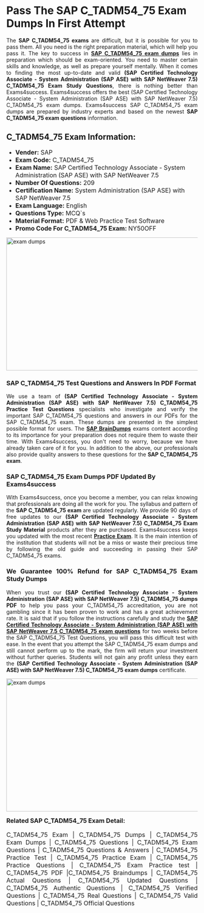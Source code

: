 <h1><strong><strong>Pass The SAP C_TADM54_75 Exam Dumps In First Attempt</strong></strong></h1> <p style="text-align:justify">The <strong>SAP C_TADM54_75 exams</strong> are difficult, but it is possible for you to pass them. All you need is the right preparation material, which will help you pass it. The key to success in <a href="https://www.exams4success.com/sap/c_tadm54_75-pdf-exam-dumps"><strong>SAP C_TADM54_75 exam dumps</strong></a> lies in preparation which should be exam-oriented. You need to master certain skills and knowledge, as well as prepare yourself mentally. When it comes to finding the most up-to-date and valid <strong>(SAP Certified Technology Associate - System Administration (SAP ASE) with SAP NetWeaver 7.5) C_TADM54_75 Exam Study Questions</strong>, there is nothing better than Exams4success. Exams4success offers the best (SAP Certified Technology Associate - System Administration (SAP ASE) with SAP NetWeaver 7.5) C_TADM54_75 exam dumps. Exams4success SAP C_TADM54_75 exam dumps are prepared by industry experts and based on the newest <strong>SAP C_TADM54_75 exam questions</strong> information.</p> <h2><strong><strong>C_TADM54_75 Exam Information:</strong></strong></h2> <ul> <li><span style="font-size:16px"><strong>Vender:</strong> SAP</span></li> <li><span style="font-size:16px"><strong>Exam Code:</strong> C_TADM54_75</span></li> <li><span style="font-size:16px"><strong>Exam Name:</strong> SAP Certified Technology Associate - System Administration (SAP ASE) with SAP NetWeaver 7.5</span></li> <li><span style="font-size:16px"><strong>Number Of Questions:</strong> 209</span></li> <li><span style="font-size:16px"><strong>Certification Name:</strong> System Administration (SAP ASE) with SAP NetWeaver 7.5</span></li> <li><span style="font-size:16px"><strong>Exam Language:</strong> English</span></li> <li><span style="font-size:16px"><strong>Questions Type:</strong> MCQ`s</span></li> <li><span style="font-size:16px"><strong>Material Format:</strong> PDF & Web Practice Test Software</span></li> <li><span style="font-size:16px"><strong>Promo Code For C_TADM54_75 Exam: </strong>NY50OFF</span></li> </ul> <p><a href="https://www.exams4success.com/sap/c_tadm54_75-pdf-exam-dumps" rel="no-follow"><img alt="exam dumps" src="https://www.certcollections.com/uploads/content/infrist1.png" style="height:350px; width:750px" /></a></p> <h3><strong>SAP C_TADM54_75 Test Questions and Answers In PDF Format</strong></h3> <p style="text-align:justify">We use a team of <strong>(SAP Certified Technology Associate - System Administration (SAP ASE) with SAP NetWeaver 7.5) C_TADM54_75 Practice Test Questions</strong> specialists who investigate and verify the important SAP C_TADM54_75 questions and answers in our PDFs for the SAP C_TADM54_75 exam. These dumps are presented in the simplest possible format for users. The <a href="https://www.exams4success.com/sap-exam-dumps"><strong>SAP BrainDumps</strong></a> exams content according to its importance for your preparation does not require them to waste their time. With Exams4success, you don't need to worry, because we have already taken care of it for you. In addition to the above, our professionals also provide quality answers to these questions for the<strong> SAP C_TADM54_75 exam</strong>.</p> <h3><strong> SAP C_TADM54_75 Exam Dumps PDF Updated By Exams4success</strong></h3> <p style="text-align:justify">With Exams4success, once you become a member, you can relax knowing that professionals are doing all the work for you. The syllabus and pattern of the <strong>SAP C_TADM54_75 exam </strong>are updated regularly. We provide 90 days of free updates to our <strong>(SAP Certified Technology Associate - System Administration (SAP ASE) with SAP NetWeaver 7.5) C_TADM54_75 Exam Study Material</strong> products after they are purchased. Exams4success keeps you updated with the most recent <a href="https://www.exams4success.com/"><strong>Practice Exam</strong></a>. It is the main intention of the institution that students will not be a miss or waste their precious time by following the old guide and succeeding in passing their SAP C_TADM54_75 exams.</p> <h3 style="text-align:justify"><strong>We Guarantee 100% Refund for SAP C_TADM54_75 Exam Study Dumps</strong></h3> <p style="text-align:justify">When you trust our <strong>(SAP Certified Technology Associate - System Administration (SAP ASE) with SAP NetWeaver 7.5) C_TADM54_75 dumps PDF</strong> to help you pass your C_TADM54_75 accreditation, you are not gambling since it has been proven to work and has a great achievement rate. It is said that if you follow the instructions carefully and study the <a href="https://www.exams4success.com/sap/c_tadm54_75-pdf-exam-dumps"><strong>SAP Certified Technology Associate - System Administration (SAP ASE) with SAP NetWeaver 7.5 C_TADM54_75 exam questions</strong></a> for two weeks before the SAP C_TADM54_75 Test Questions, you will pass this difficult test with ease. In the event that you attempt the SAP C_TADM54_75 exam dumps and still cannot perform up to the mark, the firm will return your investment without further queries. Students will not gain any profit unless they earn the <strong>(SAP Certified Technology Associate - System Administration (SAP ASE) with SAP NetWeaver 7.5) C_TADM54_75 exam dumps</strong> certificate.</p> <p style="text-align:justify"><a href="https://www.exams4success.com/sap/c_tadm54_75-pdf-exam-dumps" rel="no-follow"><img alt="exam dumps" src="https://www.certcollections.com/uploads/content/free_demo1.png" style="height:350px; width:750px" /></a></p> <p style="text-align:justify"><span style="font-size:16px"><strong>Related SAP C_TADM54_75 Exam Detail:</strong></span><br /> <br /> <span style="font-size:16px">C_TADM54_75 Exam | C_TADM54_75 Dumps | C_TADM54_75 Exam Dumps | C_TADM54_75 Questions | C_TADM54_75 Exam Questions | C_TADM54_75 Questions & Answers | C_TADM54_75 Practice Test | C_TADM54_75 Practice Exam | C_TADM54_75 Practice Questions | C_TADM54_75 Exam Practice test | C_TADM54_75 PDF |C_TADM54_75 Braindumps | C_TADM54_75 Actual Questions | C_TADM54_75 Updated Questions | C_TADM54_75 Authentic Questions | C_TADM54_75 Verified Questions | C_TADM54_75 Real Questions | C_TADM54_75 Valid Questions | C_TADM54_75 Official Questions</span></p>
